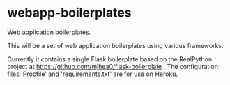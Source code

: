 webapp-boilerplates
===================

Web application boilerplates.

This will be a set of web application boilerplates using various frameworks.

Currently it contains a single Flask boilerplate based on the RealPython
project at https://github.com/mjhea0/flask-boilerplate . The configuration
files 'Procfile' and 'requirements.txt' are for use on Heroku.
